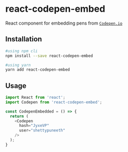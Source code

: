 # react-codepen-embed
React component for embedding pens from [`Codepen.io`](https://codepen.io)

## Installation

```bash
#using npm cli
npm install --save react-codepen-embed

#using yarn
yarn add react-codepen-embed
```

## Usage

```javascript
import React from 'react';
import Codepen from 'react-codepen-embed';

const CodepenEmbedded = () => {
  return (
    <Codepen
      hash="JyxeVP"
      user="shettypuneeth"
    />
  );
}
```
